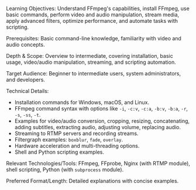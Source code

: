 Learning Objectives: Understand FFmpeg's capabilities, install FFmpeg, use basic commands, perform video and audio manipulation, stream media, apply advanced filters, optimize performance, and automate tasks with scripting.

Prerequisites: Basic command-line knowledge, familiarity with video and audio concepts.

Depth & Scope: Overview to intermediate, covering installation, basic usage, video/audio manipulation, streaming, and scripting automation.

Target Audience: Beginner to intermediate users, system administrators, and developers.

Technical Details:
*   Installation commands for Windows, macOS, and Linux.
*   FFmpeg command syntax with options like `-i`, `-c:v`, `-c:a`, `-b:v`, `-b:a`, `-r`, `-s`, `-ss`, `-t`.
*   Examples for video/audio conversion, cropping, resizing, concatenating, adding subtitles, extracting audio, adjusting volume, replacing audio.
*   Streaming to RTMP servers and recording streams.
*   Filtergraph examples: `boxblur`, `fade`, `overlay`.
*   Hardware acceleration and multi-threading options.
*   Shell and Python scripting examples.

Relevant Technologies/Tools: FFmpeg, FFprobe, Nginx (with RTMP module), shell scripting, Python (with `subprocess` module).

Preferred Format/Length: Detailed explanations with concise examples.

